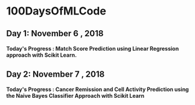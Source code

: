 # 100DaysOfMLCode
## Day 1: November 6 , 2018
#### Today's Progress : Match Score Prediction using Linear Regression approach with Scikit Learn.

## Day 2: November 7 , 2018
#### Today's Progress : Cancer Remission and Cell Activity Prediction using the Naive Bayes Classifier Approach with Scikit Learn
